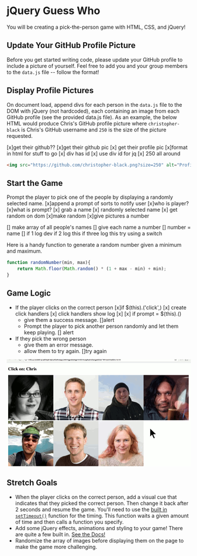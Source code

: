 # jQuery Guess Who

You will be creating a pick-the-person game with HTML, CSS, and jQuery!

## Update Your GitHub Profile Picture

Before you get started writing code, please update your GitHub profile to include a picture of yourself. Feel free to add you and your group members to the `data.js` file -- follow the format!

## Display Profile Pictures

On document load, append divs for each person in the `data.js` file to the DOM with jQuery (not hardcoded), each containing an image from each GitHub profile (see the provided data.js file). As an example, the below HTML would produce Chris's GitHub profile picture where `christopher-black` is Chris's GitHub username and `250` is the size of the picture requested.

[x]get their github??
[x]get their github pic
[x] get their profile pic
[x]format in html for stuff to go
[x] div has id
[x] use div id for jq
[x] 250 all around

```HTML
<img src="https://github.com/christopher-black.png?size=250" alt="Profile image of Chris">
```

## Start the Game

Prompt the player to pick one of the people by displaying a randomly selected name.
[x]append a prompt of sorts to notify user
[x]who is player?
[x]what is prompt?
[x] grab a name
[x] randomly selected name
[x] get random on dom
[x]make random
[x]give pictures a number

[] make array of all people's names
[] give each name a number
[] number = name
[] if 1 log dev if 2 log this if three log this try using a switch

Here is a handy function to generate a random number given a minimum and maximum.

```JavaScript
function randomNumber(min, max){
    return Math.floor(Math.random() * (1 + max - min) + min);
}
```

## Game Logic

- If the player clicks on the correct person
  [x]if $(this).('click',)
  [x] create click handlers
  [x] click handlers show log
  [x]
  [x] if prompt = $(this).()
  - give them a success message.
    []alert
  - Prompt the player to pick another person randomly and let them keep playing.
    [] alert
- If they pick the wrong person
  - give them an error message.
  - allow them to try again.
    []try again

![example.gif](example.gif)

## Stretch Goals

- When the player clicks on the correct person, add a visual cue that indicates that they picked the correct person. Then change it back after 2 seconds and resume the game. You'll need to use the [built in `setTimeout()`](https://developer.mozilla.org/en-US/docs/Web/API/WindowTimers/setTimeout) function for the timing. This function waits a given amount of time and then calls a function you specify.
- Add some jQuery effects, animations and styling to your game! There are quite a few built in. [See the Docs!](https://api.jquery.com/category/effects/)
- Randomize the array of images before displaying them on the page to make the game more challenging.
